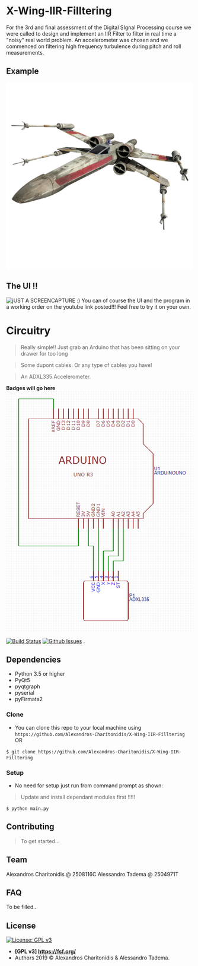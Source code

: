 # X-Wing-IIR-Filltering
For the 3rd and final assessment of the Digital SIgnal Processing course we were called to design and implement an IIR Filter to filter in real time a "noisy" real world problem. An accelerometer was chosen and we commenced on filtering high frequency turbulence during pitch and roll measurements. 



## Example

![](https://github.com/Alexandros-Charitonidis/X-Wing-IIR-Filltering/blob/master/images/X-Wing.png)

## The UI !!

![jUST A SCREENCAPTURE :) ](GIF.gif)
You can of course the UI and the program in a working order on the youtube link posted!!! Feel free to try it on your own.

# Circuitry

> Really simple!! Just grab an Arduino that has been sitting on your drawer for too long

> Some dupont cables. Or any type of cables you have!

> An ADXL335 Accelerometer.

**Badges will go here**
![](https://github.com/Alexandros-Charitonidis/X-Wing-IIR-Filltering/blob/master/Circuit.png)

[![Build Status](http://img.shields.io/travis/badges/badgerbadgerbadger.svg?style=flat-square)](https://travis-ci.org/badges/badgerbadgerbadger) [![Github Issues](http://githubbadges.herokuapp.com/badges/badgerbadgerbadger/issues.svg?style=flat-square)](https://github.com/badges/badgerbadgerbadger/issues)
.

## Dependencies
- Python 3.5 or higher
- PyQt5
- pyqtgraph
- pyserial 
- pyFirmata2


### Clone

- You can clone this repo to your local machine using `https://github.com/Alexandros-Charitonidis/X-Wing-IIR-Filltering` OR
```shell
$ git clone https://github.com/Alexandros-Charitonidis/X-Wing-IIR-Filltering
```

### Setup

- No need for setup just run from command prompt as shown:

> Update and install dependant modules first !!!!!

```shell
$ python main.py
```


## Contributing

> To get started...


## Team
Alexandros Charitonidis @ 2508116C
Alessandro Tadema       @ 2504971T

## FAQ
To be filled..

## License

[![License: GPL v3](https://img.shields.io/badge/License-GPLv3-blue.svg)](https://www.gnu.org/licenses/gpl-3.0)

- **[GPL v3] <https://fsf.org/>**
- Authors 2019 © Alexandros Charitonidis & Alessandro Tadema.
